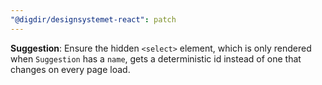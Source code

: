 ```yaml
---
"@digdir/designsystemet-react": patch
---
```


**Suggestion**: Ensure the hidden `<select>` element, which is only rendered when `Suggestion` has a `name`, gets a deterministic id instead of one that changes on every page load. 
